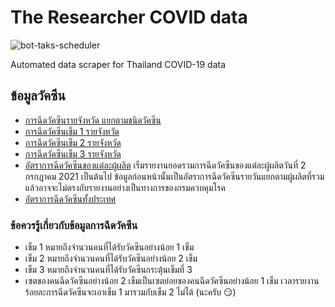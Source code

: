 # The Researcher COVID data
![bot-taks-scheduler](https://github.com/porames/the-researcher-covid-data/workflows/bot-taks-scheduler/badge.svg)  
  
Automated data scraper for Thailand COVID-19 data  

## ข้อมูลวัคซีน
- [การฉีดวัคซีนรายจังหวัด แยกตามชนิดวัคซีน](https://raw.githubusercontent.com/wiki/porames/the-researcher-covid-data/vaccination/provincial-vaccination-by-manufacturer.json)
- [การฉีดวัคซีนเข็ม 1 รายจังหวัด](https://raw.githubusercontent.com/wiki/porames/the-researcher-covid-data/vaccination/1st-dose-provincial-vaccination.json)
- [การฉีดวัคซีนเข็ม 2 รายจังหวัด](https://raw.githubusercontent.com/wiki/porames/the-researcher-covid-data/vaccination/2nd-dose-provincial-vaccination.json)
- [การฉีดวัคซีนเข็ม 3 รายจังหวัด](https://raw.githubusercontent.com/wiki/porames/the-researcher-covid-data/vaccination/3rd-dose-provincial-vaccination.json)
- [อัตราการฉีดวัคซีนของแต่ละผู้ผลิต](https://raw.githubusercontent.com/wiki/porames/the-researcher-covid-data/vaccination/vaccine-manufacturer-timeseries.json) เริ่มรายงานยอดรวมการฉีดวัคซีนของแต่ละผู้ผลิตวันที่ 2 กรกฎาคม 2021 เป็นต้นไป ข้อมูลก่อนหน้านั้นเป็นอัตราการฉีดวัคซีนรายวันแยกตามผู้ผลิตที่รวมแล้วอาจจะไม่ตรงกับรายงานอย่างเป็นทางการของกรมควบคุมโรค
- [อัตราการฉีดวัคซีนทั้งประเทศ](https://raw.githubusercontent.com/wiki/porames/the-researcher-covid-data/vaccination/national-vaccination-timeseries.json)

### ข้อควรรู้เกี่ยวกับข้อมูลการฉีดวัคซีน
- เข็ม 1 หมายถึงจำนวนคนที่ได้รับวัคซีนอย่างน้อย 1 เข็ม
- เข็ม 2 หมายถึงจำนวนคนที่ได้รับวัคซีนอย่างน้อย 2 เข็ม
- เข็ม 3 หมายถึงจำนวนคนที่ได้รับวัคซีนกระตุ้นเข็มที่ 3
- เซตของคนฉีดวัคซีนอย่างน้อย 2 เข็มเป็นเซตย่อยของคนฉีดวัคซีนอย่างน้อย 1 เข็ม เวลารายงานร้อยละการฉีดวัคซีนจะเอาเข็ม 1 มารวมกับเข็ม 2 ไม่ได้ (นะครับ 😏)

